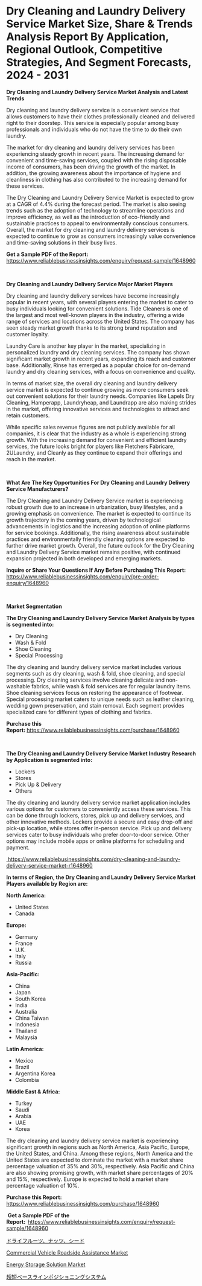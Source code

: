 <p><h1>Dry Cleaning and Laundry Delivery Service Market Size, Share & Trends Analysis Report By Application, Regional Outlook, Competitive Strategies, And Segment Forecasts, 2024 - 2031</h1></p><p><strong>Dry Cleaning and Laundry Delivery Service Market Analysis and Latest Trends</strong></p>
<p><p>Dry cleaning and laundry delivery service is a convenient service that allows customers to have their clothes professionally cleaned and delivered right to their doorstep. This service is especially popular among busy professionals and individuals who do not have the time to do their own laundry.</p><p>The market for dry cleaning and laundry delivery services has been experiencing steady growth in recent years. The increasing demand for convenient and time-saving services, coupled with the rising disposable income of consumers, has been driving the growth of the market. In addition, the growing awareness about the importance of hygiene and cleanliness in clothing has also contributed to the increasing demand for these services.</p><p>The Dry Cleaning and Laundry Delivery Service Market is expected to grow at a CAGR of 4.4% during the forecast period. The market is also seeing trends such as the adoption of technology to streamline operations and improve efficiency, as well as the introduction of eco-friendly and sustainable practices to appeal to environmentally conscious consumers. Overall, the market for dry cleaning and laundry delivery services is expected to continue to grow as consumers increasingly value convenience and time-saving solutions in their busy lives.</p></p>
<p><strong>Get a Sample PDF of the Report:&nbsp;</strong> <a href="https://www.reliablebusinessinsights.com/enquiry/request-sample/1648960">https://www.reliablebusinessinsights.com/enquiry/request-sample/1648960</a></p>
<p>&nbsp;</p>
<p><strong>Dry Cleaning and Laundry Delivery Service Major Market Players</strong></p>
<p><p>Dry cleaning and laundry delivery services have become increasingly popular in recent years, with several players entering the market to cater to busy individuals looking for convenient solutions. Tide Cleaners is one of the largest and most well-known players in the industry, offering a wide range of services and locations across the United States. The company has seen steady market growth thanks to its strong brand reputation and customer loyalty.</p><p>Laundry Care is another key player in the market, specializing in personalized laundry and dry cleaning services. The company has shown significant market growth in recent years, expanding its reach and customer base. Additionally, Rinse has emerged as a popular choice for on-demand laundry and dry cleaning services, with a focus on convenience and quality.</p><p>In terms of market size, the overall dry cleaning and laundry delivery service market is expected to continue growing as more consumers seek out convenient solutions for their laundry needs. Companies like Lapels Dry Cleaning, Hamperapp, Laundryheap, and Laundrapp are also making strides in the market, offering innovative services and technologies to attract and retain customers.</p><p>While specific sales revenue figures are not publicly available for all companies, it is clear that the industry as a whole is experiencing strong growth. With the increasing demand for convenient and efficient laundry services, the future looks bright for players like Fletchers Fabricare, 2ULaundry, and Cleanly as they continue to expand their offerings and reach in the market.</p></p>
<p>&nbsp;</p>
<p><strong>What Are The Key Opportunities For Dry Cleaning and Laundry Delivery Service Manufacturers?</strong></p>
<p><p>The Dry Cleaning and Laundry Delivery Service market is experiencing robust growth due to an increase in urbanization, busy lifestyles, and a growing emphasis on convenience. The market is expected to continue its growth trajectory in the coming years, driven by technological advancements in logistics and the increasing adoption of online platforms for service bookings. Additionally, the rising awareness about sustainable practices and environmentally friendly cleaning options are expected to further drive market growth. Overall, the future outlook for the Dry Cleaning and Laundry Delivery Service market remains positive, with continued expansion projected in both developed and emerging markets.</p></p>
<p><strong>Inquire or Share Your Questions If Any Before Purchasing This Report:</strong> <a href="https://www.reliablebusinessinsights.com/enquiry/pre-order-enquiry/1648960">https://www.reliablebusinessinsights.com/enquiry/pre-order-enquiry/1648960</a></p>
<p>&nbsp;</p>
<p><strong>Market Segmentation</strong></p>
<p><strong>The Dry Cleaning and Laundry Delivery Service Market Analysis by types is segmented into:</strong></p>
<p><ul><li>Dry Cleaning</li><li>Wash & Fold</li><li>Shoe Cleaning</li><li>Special Processing</li></ul></p>
<p><p>The dry cleaning and laundry delivery service market includes various segments such as dry cleaning, wash & fold, shoe cleaning, and special processing. Dry cleaning services involve cleaning delicate and non-washable fabrics, while wash & fold services are for regular laundry items. Shoe cleaning services focus on restoring the appearance of footwear. Special processing market caters to unique needs such as leather cleaning, wedding gown preservation, and stain removal. Each segment provides specialized care for different types of clothing and fabrics.</p></p>
<p><strong>Purchase this Report:&nbsp;</strong><a href="https://www.reliablebusinessinsights.com/purchase/1648960">https://www.reliablebusinessinsights.com/purchase/1648960</a></p>
<p>&nbsp;</p>
<p><strong>The Dry Cleaning and Laundry Delivery Service Market Industry Research by Application is segmented into:</strong></p>
<p><ul><li>Lockers</li><li>Stores</li><li>Pick Up & Delivery</li><li>Others</li></ul></p>
<p><p>The dry cleaning and laundry delivery service market application includes various options for customers to conveniently access these services. This can be done through lockers, stores, pick up and delivery services, and other innovative methods. Lockers provide a secure and easy drop-off and pick-up location, while stores offer in-person service. Pick up and delivery services cater to busy individuals who prefer door-to-door service. Other options may include mobile apps or online platforms for scheduling and payment.</p></p>
<p><a href="https://www.reliablebusinessinsights.com/dry-cleaning-and-laundry-delivery-service-market-r1648960">&nbsp;https://www.reliablebusinessinsights.com/dry-cleaning-and-laundry-delivery-service-market-r1648960</a></p>
<p><strong>In terms of Region, the Dry Cleaning and Laundry Delivery Service Market Players available by Region are:</strong></p>
<p>
    <p> <strong> North America: </strong>
        <ul>
            <li>United States</li>
            <li>Canada</li>
        </ul>
        </p> 
    <p> <strong> Europe: </strong>
        <ul>
            <li>Germany</li>
            <li>France</li>
            <li>U.K.</li>
            <li>Italy</li>
            <li>Russia</li>
        </ul>
        </p> 
    <p> <strong> Asia-Pacific: </strong>
        <ul>
            <li>China</li>
            <li>Japan</li>
            <li>South Korea</li>
            <li>India</li>
            <li>Australia</li>
            <li>China Taiwan</li>
            <li>Indonesia</li>
            <li>Thailand</li>
            <li>Malaysia</li>
        </ul>
        </p> 
    <p> <strong> Latin America: </strong>
        <ul>
            <li>Mexico</li>
            <li>Brazil</li>
            <li>Argentina Korea</li>
            <li>Colombia</li>
        </ul>
        </p> 
    <p> <strong> Middle East & Africa: </strong>
        <ul>
            <li>Turkey</li>
            <li>Saudi</li>
            <li>Arabia</li>
            <li>UAE</li>
            <li>Korea</li>
        </ul>
    </p>
    </p>
<p><p>The dry cleaning and laundry delivery service market is experiencing significant growth in regions such as North America, Asia Pacific, Europe, the United States, and China. Among these regions, North America and the United States are expected to dominate the market with a market share percentage valuation of 35% and 30%, respectively. Asia Pacific and China are also showing promising growth, with market share percentages of 20% and 15%, respectively. Europe is expected to hold a market share percentage valuation of 10%.</p></p>
<p><strong>Purchase this Report: </strong><a href="https://www.reliablebusinessinsights.com/purchase/1648960">https://www.reliablebusinessinsights.com/purchase/1648960</a></p>
<p>&nbsp;<strong>Get a Sample PDF of the Report:&nbsp;&nbsp;</strong><a href="https://www.reliablebusinessinsights.com/enquiry/request-sample/1648960">https://www.reliablebusinessinsights.com/enquiry/request-sample/1648960</a></p>
<p><strong></strong></p>
<p><p><a href="https://github.com/Andrewones2023/Market-Research-Report-List-2/blob/main/2785423180118.md">ドライフルーツ、ナッツ、シード</a></p><p><a href="https://github.com/fkhcgcyl33/Market-Research-Report-List-1/blob/main/commercial-vehicle-roadside-assistance-market.md">Commercial Vehicle Roadside Assistance Market</a></p><p><a href="https://github.com/yazulaeha/Market-Research-Report-List-1/blob/main/energy-storage-solution-market.md">Energy Storage Solution Market</a></p><p><a href="https://github.com/hardee896/Market-Research-Report-List-2/blob/main/7472584180117.md">超短ベースラインポジショニングシステム</a></p></p>